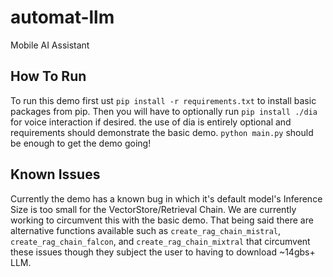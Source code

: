 # automat-llm
Mobile AI Assistant

## How To Run
To run this demo first ust `pip install -r requirements.txt` to install basic packages from pip. Then you will have to optionally run `pip install ./dia` for voice interaction if desired.
the use of dia is entirely optional and requirements should demonstrate the basic demo. `python main.py` should be enough to get the demo going!

## Known Issues
Currently the demo has a known bug in which it's default model's Inference Size is too small for the VectorStore/Retrieval Chain. We are currently working to circumvent this with the basic demo. That being said there are alternative functions available such as `create_rag_chain_mistral`, `create_rag_chain_falcon`, and `create_rag_chain_mixtral` that circumvent these issues though they subject the user to having to download ~14gbs+ LLM.

